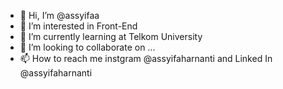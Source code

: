 - 👋 Hi, I’m @assyifaa
- 👀 I’m interested in Front-End
- 🌱 I’m currently learning at Telkom University
- 💞️ I’m looking to collaborate on ...
- 📫 How to reach me instgram @assyifaharnanti and Linked In @assyifaharnanti

<!---
assyifaa/assyifaa is a ✨ special ✨ repository because its `README.md` (this file) appears on your GitHub profile.
You can click the Preview link to take a look at your changes.
--->
